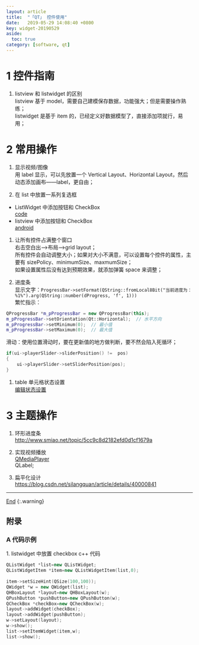 ```yaml
---
layout: article
title:  "「QT」 控件使用"
date:   2019-05-29 14:08:40 +0800
key: widget-20190529
aside:
  toc: true
category: [software, qt]
---
```

<span id='head'></span>
<!--more-->   

# 1 控件指南

1. listview 和 listwidget 的区别   
listview 基于 model，需要自己建模保存数据，功能强大；但是需要操作熟练；   
listwidget 是基于 item 的，已经定义好数据模型了，直接添加项就行，易用；    

# 2 常用操作
1. 显示视频/图像   
用 label 显示，可以先放置一个 Vertical Layout、Horizontal Layout，然后动态添加画布——label，更自由；   

1. 在 list 中放置一系列复选框    
- ListWidget 中添加按钮和 CheckBox   
[code](#listwidgete_checkbox)
- listview 中添加按钮和 CheckBox   
[android](https://blog.csdn.net/harvic880925/article/details/40458213)   

1. 让所有控件占满整个窗口   
右击空白出——>布局——>grid layout；   
所有控件会自动调整大小；如果对大小不满意，可以设置每个控件的属性，主要有 sizePolicy、minimumSize、maxmumSize；   
如果设置属性后没有达到预期效果，就添加弹簧 space 来调整；   

1. 进度条   
显示文字：`ProgressBar->setFormat(QString::fromLocal8Bit("当前进度为：%1%").arg(QString::number(dProgress, 'f', 1)))`   
繁忙指示：   
```c++
QProgressBar *m_pProgressBar = new QProgressBar(this);
m_pProgressBar->setOrientation(Qt::Horizontal);  // 水平方向
m_pProgressBar->setMinimum(0);  // 最小值
m_pProgressBar->setMaximum(0);  // 最大值
```  
滑动：使用位置滑动时，要在更新值的地方做判断，要不然会陷入死循环；  
```C++
if(ui->playerSlider->sliderPosition() !=  pos)
{
    ui->playerSlider->setSliderPosition(pos);
}
```

1. table 单元格状态设置   
[编辑状态设置](https://blog.csdn.net/SeekN/article/details/72765528)    

# 3 主题操作
1. 环形进度条   
<http://www.smiao.net/topic/5cc9c8d2182efd0d1cf1679a>    

1. 实现视频播放   
[QMediaPlayer](https://blog.csdn.net/zong596568821xp/article/details/78991397)    
QLabel;   

1. 扁平化设计   
<https://blog.csdn.net/silangquan/article/details/40000841>    


-------------------  
[End](#head)
{:.warning}  

## 附录
### A 代码示例
<span id='listwidgete_checkbox'>1. listwidget 中放置 checkbox c++ 代码</span>   
```c++
QListWidget *list=new QListWidget;
QListWidgetItem *item=new QListWidgetItem(list,0);
    
item->setSizeHint(QSize(100,100));
QWidget *w = new QWidget(list);
QHBoxLayout *layout=new QHBoxLayout(w);
QPushButton *pushButton=new QPushButton(w);
QCheckBox *checkBox=new QCheckBox(w);
layout->addWidget(checkBox);
layout->addWidget(pushButton);
w->setLayout(layout);
w->show();
list->setItemWidget(item,w);
list->show();
```
